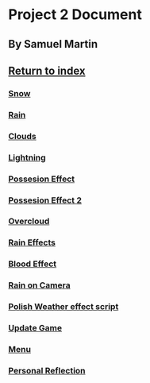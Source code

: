# Project 2 Document

## By Samuel Martin


## <a href="../index">Return to index</a>

### <a href="snow">Snow</a>

### <a href="rain">Rain</a>

### <a href="clouds">Clouds</a>

### <a href="lightning">Lightning</a>

### <a href="possesion_effect">Possesion Effect</a>

### <a href="possesion_effect_2">Possesion Effect 2</a>

### <a href="overcloud">Overcloud</a>

### <a href="rain_effects">Rain Effects</a>

### <a href="blood_effect">Blood Effect</a>

### <a href="camera_rain">Rain on Camera</a>

### <a href="polish">Polish Weather effect script</a>

### <a href="update">Update Game</a>

### <a href="menu">Menu</a>

### <a href="reflection">Personal Reflection</a>